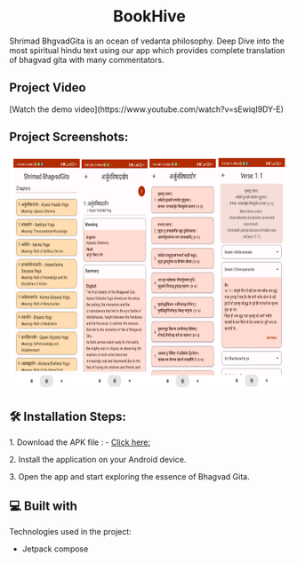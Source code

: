 <h1 align="center" id="title">BookHive</h1>

<p id="description"> Shrimad BhgvadGita is an ocean of vedanta philosophy. Deep Dive into the most spiritual hindu text using our app which provides complete translation of bhagvad gita with many commentators.
<h2>Project Video</h2>
[Watch the demo video](https://www.youtube.com/watch?v=sEwiqI9DY-E)
<h2>Project Screenshots:</h2>

<img src="https://raw.githubusercontent.com/prafullKrRj/Shrimad-Bhagvad-Gita/master/Screenshot%202024-02-17%20095416.png" alt="project-screenshot" width="783.5" height="427/">

<h2>🛠️ Installation Steps:</h2>

<p>1. Download the APK file : - <a href="https://github.com/prafullKrRj/Shrimad-Bhagvad-Gita/raw/master/Shrimad%20BhagvadGita.apk"> Click here: </a>  </p>

<p>2. Install the application on your Android device.</p>

<p>3. Open the app and start exploring the essence of Bhagvad Gita.</p>
  
<h2>💻 Built with</h2>

Technologies used in the project:
 *  Jetpack compose
